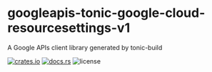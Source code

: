 # googleapis-tonic-google-cloud-resourcesettings-v1

A Google APIs client library generated by tonic-build

[![crates.io](https://img.shields.io/crates/v/googleapis-tonic-google-cloud-resourcesettings-v1)](https://crates.io/crates/googleapis-tonic-google-cloud-resourcesettings-v1)
[![docs.rs](https://img.shields.io/docsrs/googleapis-tonic-google-cloud-resourcesettings-v1)](https://docs.rs/googleapis-tonic-google-cloud-resourcesettings-v1)
![license](https://img.shields.io/crates/l/googleapis-tonic-google-cloud-resourcesettings-v1)

